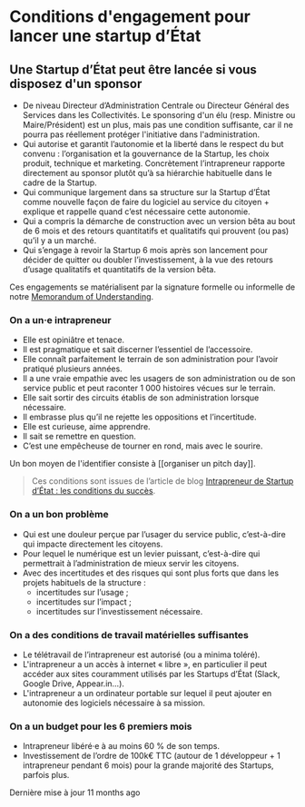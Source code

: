 # Conditions d'engagement pour lancer une startup d’État

## Une Startup d’État peut être lancée si vous disposez d'un sponsor <a href="#une-startup-detat-peut-etre-lancee-si" id="une-startup-detat-peut-etre-lancee-si"></a>

* De niveau Directeur d’Administration Centrale ou Directeur Général des Services dans les Collectivités. Le sponsoring d'un élu (resp. Ministre ou Maire/Président) est un plus, mais pas une condition suffisante, car il ne pourra pas réellement protéger l'initiative dans l'administration.
* Qui autorise et garantit l’autonomie et la liberté dans le respect du but convenu : l’organisation et la gouvernance de la Startup, les choix produit, technique et marketing. Concrètement l’intrapreneur rapporte directement au sponsor plutôt qu’à sa hiérarchie habituelle dans le cadre de la Startup.
* Qui communique largement dans sa structure sur la Startup d’État comme nouvelle façon de faire du logiciel au service du citoyen + explique et rappelle quand c’est nécessaire cette autonomie.
* Qui a compris la démarche de construction avec un version bêta au bout de 6 mois et des retours quantitatifs et qualitatifs qui prouvent (ou pas) qu’il y a un marché.
* Qui s’engage à revoir la Startup 6 mois après son lancement pour décider de quitter ou doubler l’investissement, à la vue des retours d’usage qualitatifs et quantitatifs de la version bêta.

Ces engagements se matérialisent par la signature formelle ou informelle de notre [Memorandum of Understanding](https://docs.google.com/document/d/19Z846X0pJQMnqunK-uX8md9Xi1iSek3TwFpoh8niPo0/edit).

### On a un·e intrapreneur <a href="#on-a-un-e-intrapreneur" id="on-a-un-e-intrapreneur"></a>

* Elle est opiniâtre et tenace.
* Il est pragmatique et sait discerner l’essentiel de l’accessoire.
* Elle connaît parfaitement le terrain de son administration pour l’avoir pratiqué plusieurs années.
* Il a une vraie empathie avec les usagers de son administration ou de son service public et peut raconter 1 000 histoires vécues sur le terrain.
* Elle sait sortir des circuits établis de son administration lorsque nécessaire.
* Il embrasse plus qu’il ne rejette les oppositions et l’incertitude.
* Elle est curieuse, aime apprendre.
* Il sait se remettre en question.
* C’est une empêcheuse de tourner en rond, mais avec le sourire.

Un bon moyen de l'identifier consiste à \[\[organiser un pitch day]].

> Ces conditions sont issues de l’article de blog [Intrapreneur de Startup d’État : les conditions du succès](https://beta.gouv.fr/2017/03/06/intrapreneur-les-conditions-du-succes.html).

### On a un bon problème <a href="#on-a-un-bon-probleme" id="on-a-un-bon-probleme"></a>

* Qui est une douleur perçue par l’usager du service public, c’est-à-dire qui impacte directement les citoyens.
* Pour lequel le numérique est un levier puissant, c’est-à-dire qui permettrait à l’administration de mieux servir les citoyens.
* Avec des incertitudes et des risques qui sont plus forts que dans les projets habituels de la structure :
  * incertitudes sur l’usage ;
  * incertitudes sur l’impact ;
  * incertitudes sur l’investissement nécessaire.

### On a des conditions de travail matérielles suffisantes <a href="#on-a-des-conditions-de-travail-materielles-suffisantes" id="on-a-des-conditions-de-travail-materielles-suffisantes"></a>

* Le télétravail de l’intrapreneur est autorisé (ou a minima toléré).
* L'intrapreneur a un accès à internet « libre », en particulier il peut accéder aux sites couramment utilisés par les Startups d’État (Slack, Google Drive, Appear.in…).
* L'intrapreneur a un ordinateur portable sur lequel il peut ajouter en autonomie des logiciels nécessaire à sa mission.

### On a un budget pour les 6 premiers mois <a href="#on-a-un-budget-pour-les-6-premiers-mois" id="on-a-un-budget-pour-les-6-premiers-mois"></a>

* Intrapreneur libéré·e à au moins 60 % de son temps.
* Investissement de l’ordre de 100k€ TTC (autour de 1 développeur + 1 intrapreneur pendant 6 mois) pour la grande majorité des Startups, parfois plus.

Dernière mise à jour 11 months ago
